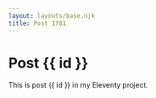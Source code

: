 ```yaml
---
layout: layouts/base.njk
title: Post 1781
---
```


# Post {{ id }}

This is post {{ id }} in my Eleventy project.
